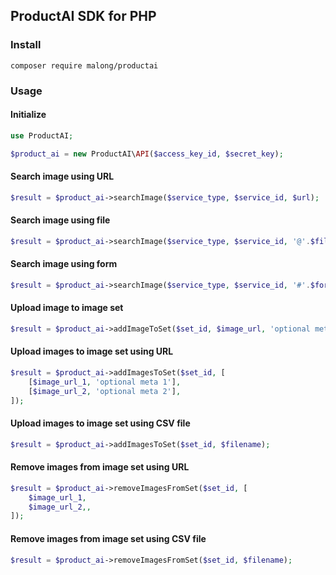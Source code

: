 ## ProductAI SDK for PHP

### Install

```shell
composer require malong/productai
```

### Usage

#### Initialize

```php
use ProductAI;

$product_ai = new ProductAI\API($access_key_id, $secret_key);
```

#### Search image using URL

```php
$result = $product_ai->searchImage($service_type, $service_id, $url);
```

#### Search image using file

```php
$result = $product_ai->searchImage($service_type, $service_id, '@'.$filename);
```

#### Search image using form

```php
$result = $product_ai->searchImage($service_type, $service_id, '#'.$form_name);
```

#### Upload image to image set

```php
$result = $product_ai->addImageToSet($set_id, $image_url, 'optional meta');
```

#### Upload images to image set using URL

```php
$result = $product_ai->addImagesToSet($set_id, [
    [$image_url_1, 'optional meta 1'],
    [$image_url_2, 'optional meta 2'],
]);
```

#### Upload images to image set using CSV file

```php
$result = $product_ai->addImagesToSet($set_id, $filename);
```

#### Remove images from image set using URL

```php
$result = $product_ai->removeImagesFromSet($set_id, [
    $image_url_1,
    $image_url_2,,
]);
```

#### Remove images from image set using CSV file

```php
$result = $product_ai->removeImagesFromSet($set_id, $filename);
```
